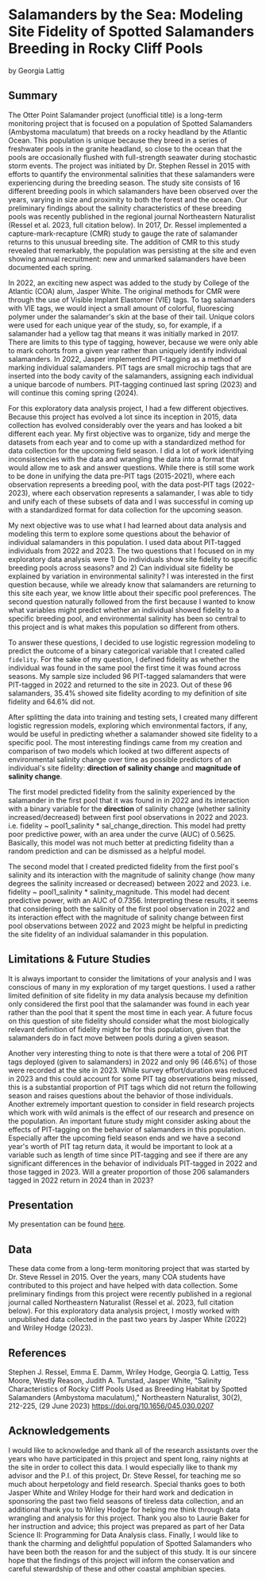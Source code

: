 Salamanders by the Sea: Modeling Site Fidelity of Spotted Salamanders 
Breeding in Rocky Cliff Pools
================
by Georgia Lattig

## Summary

The Otter Point Salamander project (unofficial title) is a long-term monitoring project that is focused on a population of Spotted Salamanders (Ambystoma maculatum) that breeds on a rocky headland by the Atlantic Ocean. This population is unique because they breed in a series of freshwater pools in the granite headland, so close to the ocean that the pools are occasionally flushed with full-strength seawater during stochastic storm events. The project was initiated by Dr. Stephen Ressel in 2015 with efforts to quantify the environmental salinities that these salamanders were experiencing during the breeding season. The study site consists of 16 different breeding pools in which salamanders have been observed over the years, varying in size and proximity to both the forest and the ocean. Our preliminary findings about the salinity characteristics of these breeding pools was recently published in the regional journal Northeastern Naturalist (Ressel et al. 2023, full citation below). In 2017, Dr. Ressel implemented a capture-mark-recapture (CMR) study to gauge the rate of salamander returns to this unusual breeding site. The addition of CMR to this study revealed that remarkably, the population was persisting at the site and even showing annual recruitment: new and unmarked salamanders have been documented each spring. 

In 2022, an exciting new aspect was added to the study by College of the Atlantic (COA) alum, Jasper White. The original methods for CMR were through the use of Visible Implant Elastomer (VIE) tags. To tag salamanders with VIE tags, we would inject a small amount of colorful, fluorescing polymer under the salamander's skin at the base of their tail. Unique colors were used for each unique year of the study, so, for example, if a salamander had a yellow tag that means it was initially marked in 2017. There are limits to this type of tagging, however, because we were only able to mark cohorts from a given year rather than uniquely identify individual salamanders. In 2022, Jasper implemented PIT-tagging as a method of marking individual salamanders. PIT tags are small microchip tags that are inserted into the body cavity of the salamanders, assigning each individual a unique barcode of numbers. PIT-tagging continued last spring (2023) and will continue this coming spring (2024). 

For this exploratory data analysis project, I had a few different objectives. Because this project has evolved a lot since its inception in 2015, data collection has evolved considerably over the years and has looked a bit different each year. My first objective was to organize, tidy and merge the datasets from each year and to come up with a standardized method for data collection for the upcoming field season. I did a lot of work identifying inconsistencies with the data and wrangling the data into a format that would allow me to ask and answer questions. While there is still some work to be done in unifying the data pre-PIT tags (2015-2021), where each observation represents a breeding pool, with the data post-PIT tags (2022-2023), where each observation represents a salamander, I was able to tidy and unify each of these subsets of data and I was successful in coming up with a standardized format for data collection for the upcoming season.

My next objective was to use what I had learned about data analysis and modeling this term to explore some questions about the behavior of individual salamanders in this population. I used data about PIT-tagged individuals from 2022 and 2023. The two questions that I focused on in my exploratory data analysis were 1) Do individuals show site fidelity to specific breeding pools across seasons? and 2) Can individual site fidelity be explained by variation in environmental salinity? I was interested in the first question because, while we already know that salamanders are returning to this site each year, we know little about their specific pool preferences. The second question naturally followed from the first because I wanted to know what variables might predict whether an individual showed fidelity to a specific breeding pool, and environmental salinity has been so central to this project and is what makes this population so different from others. 

To answer these questions, I decided to use logistic regression modeling to predict the outcome of a binary categorical variable that I created called `fidelity`. For the sake of my question, I defined fidelity as whether the individual was found in the same pool the first time it was found across seasons. My sample size included 96 PIT-tagged salamanders that were PIT-tagged in 2022 and returned to the site in 2023. Out of these 96 salamanders, 35.4% showed site fidelity acording to my definition of site fidelity and 64.6% did not. 

After splitting the data into training and testing sets, I created many different logistic regression models, exploring which environmental factors, if any, would be useful in predicting whether a salamander showed site fidelity to a specific pool. The most interesting findings came from my creation and comparison of two models which looked at two different aspects of environmental salinity change over time as possible predictors of an individual's site fidelity: **direction of salinity change** and **magnitude of salinity change**. 

The first model predicted fidelity from the salinity experienced by the salamander in the first pool that it was found in in 2022 and its interaction with a binary variable for the **direction** of salinity change (whether salinity increased/decreased) between first pool observations in 2022 and 2023. i.e. fidelity ~ pool1_salinity * sal_change_direction. This model had pretty poor predictive power, with an area under the curve (AUC) of 0.5625. Basically, this model was not much better at predicting fidelity than a random prediction and can be dismissed as a helpful model. 

The second model that I created predicted fidelity from the first pool's salinity and its interaction with the magnitude of salinity change (how many degrees the salinity increased or decreased) between 2022 and 2023. i.e. fidelity ~ pool1_salinity * salinity_magnitude. This model had decent predictive power, with an AUC of 0.7356. Interpreting these results, it seems that considering both the salinity of the first pool observation in 2022 and its interaction effect with the magnitude of salinity change between first pool observations between 2022 and 2023 might be helpful in predicting the site fidelity of an individual salamander in this population. 

## Limitations & Future Studies

It is always important to consider the limitations of your analysis and I was conscious of many in my exploration of my target questions. I used a rather limited definition of site fidelity in my data analysis because my definition only considered the first pool that the salamander was found in each year rather than the pool that it spent the most time in each year. A future focus on this question of site fidelity should consider what the most biologically relevant definition of fidelity might be for this population, given that the salamanders do in fact move between pools during a given season. 

Another very interesting thing to note is that there were a total of 206 PIT tags deployed (given to salamanders) in 2022 and only 96 (46.6%) of those were recorded at the site in 2023. While survey effort/duration was reduced in 2023 and this could account for some PIT tag observations being missed, this is a substantial proportion of PIT tags which did not return the following season and raises questions about the behavior of those individuals. Another extremely important question to consider in field research projects which work with wild animals is the effect of our research and presence on the population. An important future study might consider asking about the effects of PIT-tagging on the behavior of salamanders in this population. Especially after the upcoming field season ends and we have a second year's worth of PIT tag return data, it would be important to look at a variable such as length of time since PIT-tagging and see if there are any significant differences in the behavior of individuals PIT-tagged in 2022 and those tagged in 2023. Will a greater proportion of those 206 salamanders tagged in 2022 return in 2024 than in 2023?

## Presentation

My presentation can be found [here](https://docs.google.com/presentation/d/17C3VR7BxwCiNIXM_-rTdYIbv37W5zIO7mqMHEOGj8Ic/edit#slide=id.p).

## Data

These data come from a long-term monitoring project that was started by Dr. Steve Ressel in 2015. Over the years, many COA students have contributed to this project and have helped with data collection. Some preliminary findings from this project were recently published in a regional journal called Northeastern Naturalist (Ressel et al. 2023, full citation below). For this exploratory data analysis project, I mostly worked with unpublished data collected in the past two years by Jasper White (2022) and Wriley Hodge (2023). 

## References

Stephen J. Ressel, Emma E. Damm, Wriley Hodge, Georgia Q. Lattig, Tess Moore, Westly Reason, Judith A. Tunstad, Jasper White, "Salinity Characteristics of Rocky Cliff Pools Used as Breeding Habitat by Spotted Salamanders (Ambystoma maculatum)," Northeastern Naturalist, 30(2), 212-225, (29 June 2023) https://doi.org/10.1656/045.030.0207

## Acknowledgements

I would like to acknowledge and thank all of the research assistants over the years who have participated in this project and spent long, rainy nights at the site in order to collect this data. I would especially like to thank my advisor and the P.I. of this project, Dr. Steve Ressel, for teaching me so much about herpetology and field research. Special thanks goes to both Jasper White and Wriley Hodge for their hard work and dedication in sponsoring the past two field seasons of tireless data collection, and an additional thank you to Wriley Hodge for helping me think through data wrangling and analysis for this project. Thank you also to Laurie Baker for her instruction and advice; this project was prepared as part of her Data Science II: Programming for Data Analysis class. Finally, I would like to thank the charming and delightful population of Spotted Salamanders who have been both the reason for and the subject of this study. It is our sincere hope that the findings of this project will inform the conservation and careful stewardship of these and other coastal amphibian species. 
